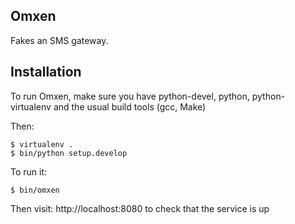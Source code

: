 Omxen
-----

Fakes an SMS gateway.


Installation
------------

To run Omxen, make sure you have python-devel, python, python-virtualenv and the usual build tools (gcc, Make)

Then:

    $ virtualenv .
    $ bin/python setup.develop
    
To run it:

    $ bin/omxen
    
    
Then visit: http://localhost:8080 to check that the service is up



